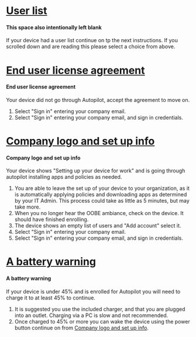 # [User list](#tab/secondBlank)

#### This space also intentionally left blank

If your device had a user list continue on tp the next instructions.
If you scrolled down and are reading this please select a choice from above.

# [End user license agreement](#tab/EULA)

#### End user license agreement

Your device did not go through Autopilot, accept the agreement to move on.

1. Select "Sign in" entering your company email.
1. Select "Sign in" entering your company email, and sign in credentials.

# [Company logo and set up info](#tab/AP)

#### Company logo and set up info

Your device shows "Setting up your device for work" and is going through autopilot installing apps and policies as needed.

1. You are able to leave the set up of your device to your organization, as it is automatically applying policies and downloading apps as determined by your IT Admin. This process could take as little as 5 minutes, but may take more.
1. When you no longer hear the OOBE ambiance, check on the device. It should have finished enrolling.
1. The device shows an empty list of users and "Add account" select it.
1. Select "Sign in" entering your company email.
1. Select "Sign in" entering your company email, and sign in credentials.

# [A battery warning](#tab/battery)

#### A battery warning

If your device is under 45% and is enrolled for Autopilot you will need to charge it to at least 45% to continue.

1. It is suggested you use the included charger, and that you are plugged into an outlet. Charging via a PC is slow and not recommended.
1. Once charged to 45% or more you can wake the device using the power button continue on from [Company logo and set up info](badlinkfixme).